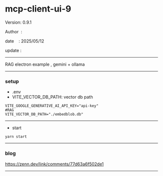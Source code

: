 ﻿# mcp-client-ui-9

 Version: 0.9.1

 Author  : 

 date    : 2025/05/12
 
 update  :

***

RAG electron example , gemini  + ollama

***
### setup
* .env
* VITE_VECTOR_DB_PATH: vector db path

```
VITE_GOOGLE_GENERATIVE_AI_API_KEY="api-key"
#RAG
VITE_VECTOR_DB_PATH="./embedblob.db"
```
***
* start

```
yarn start
```

***
### blog 

https://zenn.dev/link/comments/77d63a6f502de1

***

